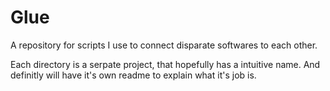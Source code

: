 # Glue
A repository for scripts I use to connect disparate softwares to each other.

Each directory is a serpate project, that hopefully has a intuitive name.  And definitly will have it's own readme to explain what it's job is.
